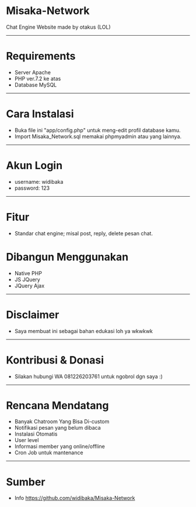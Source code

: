 # Misaka-Network
Chat Engine Website made by otakus (LOL)
************
# Requirements
- Server Apache
- PHP ver.7.2 ke atas
- Database MySQL
************
# Cara Instalasi
- Buka file ini "app/config.php" untuk meng-edit profil database kamu.
- Import Misaka_Network.sql memakai phpmyadmin atau yang lainnya.
************
# Akun Login
- username: widibaka
- password: 123
************
# Fitur
- Standar chat engine; misal post, reply, delete pesan chat.
# Dibangun Menggunakan
* Native PHP
* JS JQuery
* JQuery Ajax
************
# Disclaimer
- Saya membuat ini sebagai bahan edukasi loh ya wkwkwk
************
# Kontribusi & Donasi
- Silakan hubungi WA 081226203761 untuk ngobrol dgn saya :)
************
# Rencana Mendatang
- Banyak Chatroom Yang Bisa Di-custom
- Notifikasi pesan yang belum dibaca
- Instalasi Otomatis
- User level
- Informasi member yang online/offline
- Cron Job untuk mantenance
************
# Sumber
-  Info <https://github.com/widibaka/Misaka-Network>
